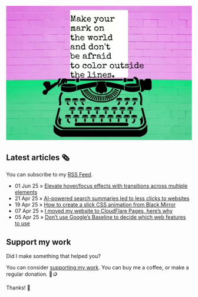 ![animated image showing a typewriter typing out the following message: leave your mark on the world and dont be afraid to color outside of the lines. The word outside goes outside of the piece of paper](img/mark-on-the-world.webp)

## Latest articles 🗞️

You can subscribe to my [RSS Feed](https://www.roboleary.net/feed.xml).

<!-- BLOG:START -->
 - 01 Jun 25 » [Elevate hover/focus effects with transitions across multiple elements](https://www.roboleary.net/blog/multiple-hover-focus-transitions/)
 - 21 Apr 25 » [AI-powered search summaries led to less clicks to websites](https://www.roboleary.net/blog/ai-seach-overviews/)
 - 19 Apr 25 » [How to create a slick CSS animation from Black Mirror](https://www.roboleary.net/blog/black-mirror-animation/)
 - 07 Apr 25 » [I moved my website to CloudFlare Pages, here’s why](https://www.roboleary.net/blog/cloudflare-pages/)
 - 05 Apr 25 » [Don’t use Google’s Baseline to decide which web features to use](https://www.roboleary.net/blog/baseline/)<!-- BLOG:END -->

## Support my work

Did I make something that helped you?

You can consider [supporting my work](https://ko-fi.com/roboleary). You can buy me a coffee, or make a regular donation. 🌈🪙

Thanks! 🙏
